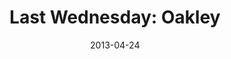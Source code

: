 ---
layout: message
category: message
series: "Rhythm"
title: "Last Wednesday: Oakley"
date: 2013-04-24
video-description: "Last Wednesday April 2013- Oakley"
video-title: "Last Wednesday April 2013- Oakley"
video: "https://s3.amazonaws.com/crossroadsvideomessages/042413-LW-Oakley.mp4"
video-poster: "https://www.crossroads.net/uploadedfiles/042413-LW-Oakley-still.jpg"
audio-description: "Last Wednesday April 2013 - Oakley"
audio: "http://www.crossroads.net/players/media/hq/042413-LW-Oakley.mp3"
audio-title: "Last Wednesday April 2013 - Oakley"
audio-duration: "14:07"
---